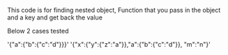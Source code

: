 This code is for finding nested object, Function that you pass in the object and a key and get back the value

Below 2 cases tested 

'{"a":{"b":{"c":"d"}}}'
'{"x":{"y":{"z":"a"}},"a":{"b":{"c":"d"}}, "m":"n"}'
